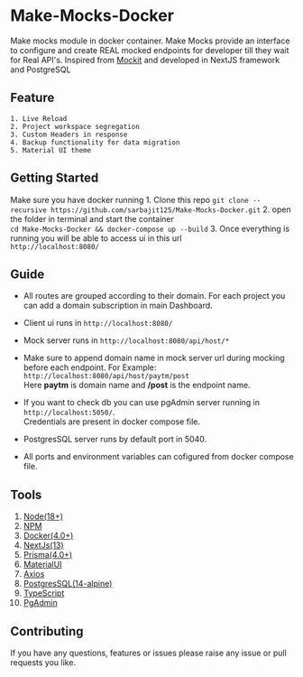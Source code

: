# Make-Mocks-Docker

Make mocks module in docker container. Make Mocks provide an interface to configure and create REAL mocked endpoints for developer till they wait for Real API's.
Inspired from [Mockit](https://github.com/boyney123/mockit)  and developed in NextJS framework and PostgreSQL

## Feature

    1. Live Reload 
    2. Project workspace segregation 
    3. Custom Headers in response
    4. Backup functionality for data migration
    5. Material UI theme

## Getting Started

Make sure you have docker running
    1. Clone this repo
     `git clone --recursive https://github.com/sarbajit125/Make-Mocks-Docker.git`
    2. open the folder in terminal and start the container  
     `cd Make-Mocks-Docker && docker-compose up --build`
    3. Once everything is running you will be able to access ui in this url  
     `http://localhost:8080/`

## Guide

- All routes are grouped according to their domain. For each project you can add a domain subscription in main Dashboard.

- Client ui runs in `http://localhost:8080/`
- Mock server runs in `http://localhost:8080/api/host/*`
- Make sure to append domain name in mock server url  during mocking before each endpoint. For Example: `http://localhost:8080/api/host/paytm/post`  
 Here **paytm** is domain name and **/post** is the endpoint name.
- If you want to check db you can use pgAdmin server running in `http://localhost:5050/`.  
 Credentials are present in docker compose file.
- PostgresSQL server runs by default port in 5040.
- All ports and environment variables can cofigured from docker compose file.

## Tools

1. [Node(18+)](https://nodejs.org/en/blog/release/v18.14.0)
2. [NPM](https://www.npmjs.com/package/npm)
3. [Docker(4.0+)](https://docs.docker.com/)
4. [NextJs(13)](https://nextjs.org/docs)
5. [Prisma(4.0+)](https://www.prisma.io/docs)
6. [MaterialUI](https://mui.com/material-ui/)
7. [Axios](https://axios-http.com/docs/intro)
8. [PostgresSQL(14-alpine)](https://www.postgresql.org/docs/)
9. [TypeScript](https://www.typescriptlang.org/docs/handbook/intro.html)
10. [PgAdmin](https://www.pgadmin.org/)

## Contributing

If you have any questions, features or issues please raise any issue or pull requests you like.
